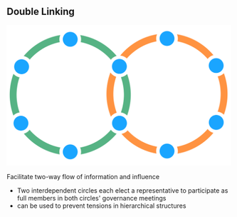 ## Double Linking

![right,fit](img/structural-patterns/double-link.png)

Facilitate two-way flow of information and influence

* Two interdependent circles each elect a representative to participate as full members in both circles' governance meetings
* can be used to prevent tensions in hierarchical structures
